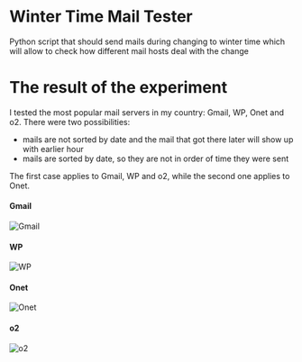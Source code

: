 # Winter Time Mail Tester
Python script that should send mails during changing to winter time which will allow to check how different mail hosts deal with the change

# The result of the experiment
I tested the most popular mail servers in my country: Gmail, WP, Onet and o2. There were two possibilities: 
* mails are not sorted by date and the mail that got there later will show up with earlier hour
* mails are sorted by date, so they are not in order of time they were sent

The first case applies to Gmail, WP and o2, while the second one applies to Onet.

#### Gmail
![Gmail](http://i.imgur.com/mhoCaVv.png)

#### WP
![WP](http://i.imgur.com/e0sbqQ2.png)

#### Onet
![Onet](http://i.imgur.com/VDeibLK.png)

#### o2
![o2](http://i.imgur.com/fSdAwos.png)
